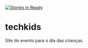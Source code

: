 [![Stories in Ready](https://badge.waffle.io/IFPBACMSC/techkids.png?label=ready&title=Ready)](https://waffle.io/IFPBACMSC/techkids)
# techkids
Site do evento para o dia das crianças.
